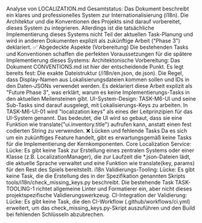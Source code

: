 Analyse von LOCALIZATION.md
Gesamtstatus: Das Dokument beschreibt ein klares und professionelles System zur Internationalisierung (i18n). Die Architektur und die Konventionen des Projekts sind darauf vorbereitet, dieses System zu integrieren. Allerdings ist die tatsächliche Implementierung dieses Systems nicht Teil der aktuellen Task-Planung und wird in anderen Dokumenten explizit als zukünftige Arbeit ("Phase 3") deklariert.
✅ Abgedeckte Aspekte (Vorbereitung)
Die bestehenden Tasks und Konventionen schaffen die perfekten Voraussetzungen für die spätere Implementierung dieses Systems:
Architektonische Vorbereitung:
Das Dokument CONVENTIONS.md ist hier der entscheidende Punkt. Es legt bereits fest:
Die exakte Dateistruktur (/i18n/en.json, de.json).
Die Regel, dass Display-Namen aus Lokalisierungsdateien kommen sollen und IDs in den Daten-JSONs verwendet werden.
Es deklariert diese Arbeit explizit als "Future Phase 3", was erklärt, warum es keine Implementierungs-Tasks in den aktuellen Meilensteinen gibt.
UI-System-Design:
TASK-M6-UI und seine Sub-Tasks sind darauf ausgelegt, mit Lokalisierungs-Keys zu arbeiten. In TASK-M6-UI-01 wird "localization keys" als eines der Leitprinzipien für das UI-System genannt. Das bedeutet, die UI wird so gebaut, dass sie eine Funktion wie translate("ui.inventory.title") aufrufen kann, anstatt einen fest codierten String zu verwenden.
❌ Lücken und fehlende Tasks
Da es sich um ein zukünftiges Feature handelt, gibt es erwartungsgemäß keine Tasks für die Implementierung der Kernkomponenten.
Core Localization Service:
Lücke: Es gibt keine Task zur Erstellung eines zentralen Systems oder einer Klasse (z.B. LocalizationManager), die zur Laufzeit die *.json-Dateien lädt, die aktuelle Sprache verwaltet und eine Funktion wie translate(key, params) für den Rest des Spiels bereitstellt.
i18n Validierungs-Tooling:
Lücke: Es gibt keine Task, die die Erstellung des in der Spezifikation genannten Skripts tools/i18n/check_missing_keys.py beschreibt. Die bestehende Task TASK-TOOLING-1 richtet allgemeine Linter und Formatierer ein, aber nicht dieses projektspezifische Validierungswerkzeug.
CI-Integration der Validierung:
Lücke: Es gibt keine Task, die den CI-Workflow (.github/workflows/ci.yml) erweitert, um das check_missing_keys.py-Skript auszuführen und den Build bei fehlenden Schlüsseln abzubrechen.
